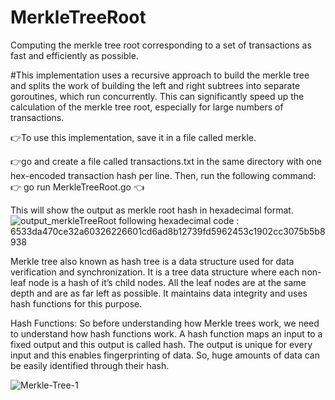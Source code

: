 # MerkleTreeRoot
Computing the merkle tree root corresponding to a set of transactions as fast and efficiently as possible.

#This implementation uses a recursive approach to build the merkle tree and splits the work of building the left and right subtrees into separate goroutines, which run concurrently. This can significantly speed up the calculation of the merkle tree root, especially for large numbers of transactions.

:point_right:To use this implementation, save it in a file called merkle.

:point_right:go and create a file called transactions.txt in the same directory with one hex-encoded transaction hash per line. Then, run the following command:
:point_right: go run MerkleTreeRoot.go :point_left:

This will show the output as merkle root hash in hexadecimal format.
![output_merkleTreeRoot](https://user-images.githubusercontent.com/75935128/221887210-706d2d9e-b48f-47cf-b149-1b507cc27198.jpg)
following hexadecimal code : 6533da470ce32a60326226601cd6ad8b12739fd5962453c1902cc3075b5b8938

Merkle tree also known as hash tree is a data structure used for data verification and synchronization. 
It is a tree data structure where each non-leaf node is a hash of it’s child nodes. All the leaf nodes are at the same depth and are as far left as possible. 
It maintains data integrity and uses hash functions for this purpose. 

Hash Functions: 
So before understanding how Merkle trees work, we need to understand how hash functions work. 
A hash function maps an input to a fixed output and this output is called hash. The output is unique for every input and this enables fingerprinting of data. So, huge amounts of data can be easily identified through their hash. 

![Merkle-Tree-1](https://user-images.githubusercontent.com/75935128/221894301-34dbddb5-7c05-4649-aae1-2f8e7334ed65.png)
